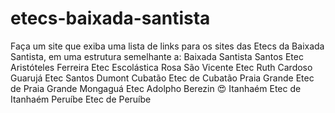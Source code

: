 # etecs-baixada-santista
Faça um site que exiba uma lista de links para os sites das Etecs da Baixada Santista, em uma estrutura semelhante a:  Baixada Santista Santos Etec Aristóteles Ferreira Etec Escolástica Rosa São Vicente Etec Ruth Cardoso Guarujá Etec Santos Dumont Cubatão Etec de Cubatão Praia Grande Etec de Praia Grande Mongaguá Etec Adolpho Berezin 😍 Itanhaém Etec de Itanhaém Peruíbe Etec de Peruíbe

